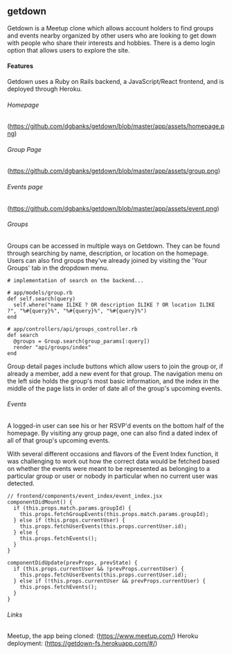 ## getdown

Getdown is a Meetup clone which allows account holders to find groups
and events nearby organized by other users who are looking to get down
with people who share their interests and hobbies. There is a demo login
option that allows users to explore the site.

#### Features

Getdown uses a Ruby on Rails backend, a JavaScript/React frontend, and
is deployed through Heroku.

###### Homepage
(https://github.com/dgbanks/getdown/blob/master/app/assets/homepage.png)

###### Group Page
(https://github.com/dgbanks/getdown/blob/master/app/assets/group.png)

###### Events page
(https://github.com/dgbanks/getdown/blob/master/app/assets/event.png)

###### Groups

Groups can be accessed in multiple ways on Getdown. They can be found
through searching by name, description, or location on the homepage.
Users can also find groups they've already joined by visiting the
'Your Groups' tab in the dropdown menu.

```
# implementation of search on the backend...

# app/models/group.rb
def self.search(query)
  self.where("name ILIKE ? OR description ILIKE ? OR location ILIKE ?", "%#{query}%", "%#{query}%", "%#{query}%")
end

# app/controllers/api/groups_controller.rb
def search
  @groups = Group.search(group_params[:query])
  render "api/groups/index"
end
```

Group detail pages include buttons which allow users to join the group
or, if already a member, add a new event for that group. The navigation
menu on the left side holds the group's most basic information, and the
index in the middle of the page lists in order of date all of the
group's upcoming events.

###### Events

A logged-in user can see his or her RSVP'd events on the bottom half of
the homepage. By visiting any group page, one can also find a dated index
of all of that group's upcoming events.

With several different occasions and flavors of the Event Index function,
it was challenging to work out how the correct data would be fetched
based on whether the events were meant to be represented as belonging to
a particular group or user or nobody in particular when no current user
was detected.

```
// frontend/components/event_index/event_index.jsx
componentDidMount() {
  if (this.props.match.params.groupId) {
    this.props.fetchGroupEvents(this.props.match.params.groupId);
  } else if (this.props.currentUser) {
    this.props.fetchUserEvents(this.props.currentUser.id);
  } else {
    this.props.fetchEvents();
  }
}

componentDidUpdate(prevProps, prevState) {
  if (this.props.currentUser && !prevProps.currentUser) {
    this.props.fetchUserEvents(this.props.currentUser.id);
  } else if (!this.props.currentUser && prevProps.currentUser) {
    this.props.fetchEvents();
  }
}
```

###### Links

Meetup, the app being cloned: (https://www.meetup.com/)
Heroku deployment: (https://getdown-fs.herokuapp.com/#/)

